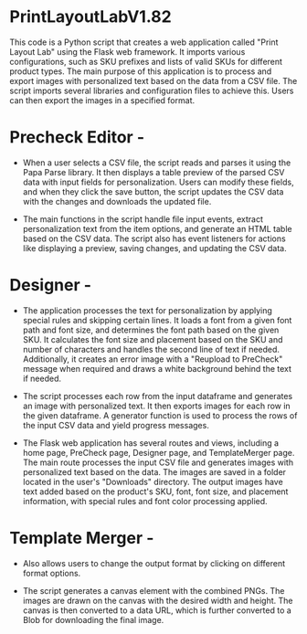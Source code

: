 # PrintLayoutLabV1.82

This code is a Python script that creates a web application called "Print Layout Lab" using the Flask web framework. It imports various configurations, such as SKU prefixes and lists of valid SKUs for different product types. The main purpose of this application is to process and export images with personalized text based on the data from a CSV file. The script imports several libraries and configuration files to achieve this. Users can then export the images in a specified format.

# Precheck Editor -
* When a user selects a CSV file, the script reads and parses it using the Papa Parse library. It then displays a table preview of the parsed CSV data with input fields for personalization. Users can modify these fields, and when they click the save button, the script updates the CSV data with the changes and downloads the updated file.

* The main functions in the script handle file input events, extract personalization text from the item options, and generate an HTML table based on the CSV data. The script also has event listeners for actions like displaying a preview, saving changes, and updating the CSV data.

# Designer - 
* The application processes the text for personalization by applying special rules and skipping certain lines. It loads a font from a given font path and font size, and determines the font path based on the given SKU. It calculates the font size and placement based on the SKU and number of characters and handles the second line of text if needed. Additionally, it creates an error image with a "Reupload to PreCheck" message when required and draws a white background behind the text if needed.

* The script processes each row from the input dataframe and generates an image with personalized text. It then exports images for each row in the given dataframe. A generator function is used to process the rows of the input CSV data and yield progress messages.

* The Flask web application has several routes and views, including a home page, PreCheck page, Designer page, and TemplateMerger page. The main route processes the input CSV file and generates images with personalized text based on the data. The images are saved in a folder located in the user's "Downloads" directory. The output images have text added based on the product's SKU, font, font size, and placement information, with special rules and font color processing applied.

# Template Merger -
* Also allows users to change the output format by clicking on different format options.

* The script generates a canvas element with the combined PNGs. The images are drawn on the canvas with the desired width and height. The canvas is then converted to a data URL, which is further converted to a Blob for downloading the final image.

